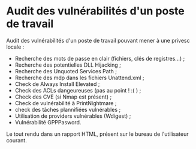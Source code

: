 # Audit des vulnérabilités d'un poste de travail
Audit des vulnérabilités d'un poste de travail pouvant mener à une privesc locale :
 - Recherche des mots de passe en clair (fichiers, clés de registres...) ;
 - Recherche des potentielles DLL Hijacking ;
 - Recherche des Unquoted Services Path ;
 - Recherche des mdp dans les fichiers Unattend.xml ;
 - Check de Always Install Elevated ;
 - Check des ACLs dangeureuses (pas au point ! :( ) ;
 - Check des CVE (si Nmap est présent) ;
 - Check de vulnérabilité à PrintNightmare ;
 - check des tâches plannifiées vulnérables ;
 - Utilisation de providers vulnérables (Wdigest) ;
 - Vulnérabilité GPPPasword.

Le tout rendu dans un rapport HTML, présent sur le bureau de l'utilisateur courant.
